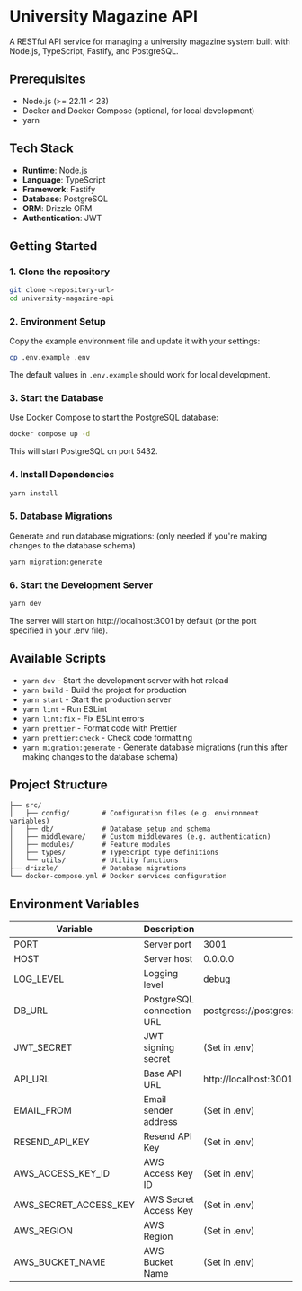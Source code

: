 # University Magazine API

A RESTful API service for managing a university magazine system built with Node.js, TypeScript, Fastify, and PostgreSQL.

## Prerequisites

- Node.js (>= 22.11 < 23)
- Docker and Docker Compose (optional, for local development)
- yarn

## Tech Stack

- **Runtime**: Node.js
- **Language**: TypeScript
- **Framework**: Fastify
- **Database**: PostgreSQL
- **ORM**: Drizzle ORM
- **Authentication**: JWT

## Getting Started

### 1. Clone the repository

```bash
git clone <repository-url>
cd university-magazine-api
```

### 2. Environment Setup

Copy the example environment file and update it with your settings:

```bash
cp .env.example .env
```

The default values in `.env.example` should work for local development.

### 3. Start the Database

Use Docker Compose to start the PostgreSQL database:

```bash
docker compose up -d
```

This will start PostgreSQL on port 5432.

### 4. Install Dependencies

```bash
yarn install
```

### 5. Database Migrations

Generate and run database migrations: (only needed if you're making changes to the database schema)

```bash
yarn migration:generate
```

### 6. Start the Development Server

```bash
yarn dev
```

The server will start on http://localhost:3001 by default (or the port specified in your .env file).

## Available Scripts

- `yarn dev` - Start the development server with hot reload
- `yarn build` - Build the project for production
- `yarn start` - Start the production server
- `yarn lint` - Run ESLint
- `yarn lint:fix` - Fix ESLint errors
- `yarn prettier` - Format code with Prettier
- `yarn prettier:check` - Check code formatting
- `yarn migration:generate` - Generate database migrations (run this after making changes to the database schema)

## Project Structure

```
├── src/
│   ├── config/        # Configuration files (e.g. environment variables)
│   ├── db/            # Database setup and schema
│   ├── middleware/    # Custom middlewares (e.g. authentication)
│   ├── modules/       # Feature modules
│   ├── types/         # TypeScript type definitions
│   └── utils/         # Utility functions
├── drizzle/           # Database migrations
└── docker-compose.yml # Docker services configuration
```

## Environment Variables

| Variable    | Description                | Default Value                                                    |
|------------|----------------------------|------------------------------------------------------------------|
| PORT       | Server port                | 3001                                                             |
| HOST       | Server host                | 0.0.0.0                                                          |
| LOG_LEVEL  | Logging level             | debug                                                            |
| DB_URL     | PostgreSQL connection URL | postgress://postgres:postgres@localhost:5432/university_magazine_db |
| JWT_SECRET | JWT signing secret        | (Set in .env)                                                    |
| API_URL    | Base API URL              | http://localhost:3001                                            |
| EMAIL_FROM | Email sender address      | (Set in .env)                                                    |
| RESEND_API_KEY | Resend API Key        | (Set in .env)                                                    |
| AWS_ACCESS_KEY_ID | AWS Access Key ID        | (Set in .env)                                                    |
| AWS_SECRET_ACCESS_KEY | AWS Secret Access Key        | (Set in .env)                                                    |
| AWS_REGION | AWS Region                | (Set in .env)                                                    |
| AWS_BUCKET_NAME | AWS Bucket Name        | (Set in .env)                                                    |
